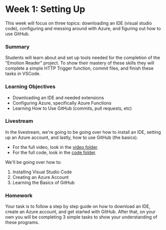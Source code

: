 # Week 1: Setting Up

This week will focus on three topics: downloading an IDE (visual studio code), configuring and messing around with Azure, and figuring out how to use GitHub.

### Summary
Students will learn about and set up tools needed for the completion of the "Emotion Reader" project. To show their mastery of these skills they will complete a simple HTTP Trigger function, commit files, and finish these tasks in VSCode.

### Learning Objectives

- Downloading an IDE and needed extensions
- Configuring Azure, specifically Azure Functions
- Learning How to Use GitHub (commits, pull requests, etc)

### Livestream

In the livestream, we're going to be going over how to install an IDE, setting up an Azure account, and lastly, how to use GitHub (the basics).

- For the full video, look in the [video folder](https://github.com/bitprj/Bitcamp-Serverless/blob/master/week1/livestream/loom.md).
- For the full code, look in the [code folder](https://github.com/bitprj/Bitcamp-Serverless/tree/master/week1/homework/code/solution).

We'll be going over how to:

1. Installing Visual Studio Code
2. Creating an Azure Account
3. Learning the Basics of GitHub


### Homework

Your task is to follow a step by step guide on how to download an IDE, create an Azure account, and get started with GitHub. After that, on your own you will be completing 3 simple tasks to show your understanding of these programs.

